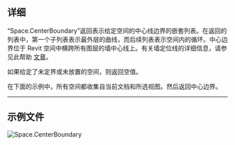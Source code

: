 ## 详细
“Space.CenterBoundary”返回表示给定空间的中心线边界的嵌套列表。在返回的列表中，第一个子列表表示最外层的曲线，而后续列表表示空间内的循环。中心边界位于 Revit 空间中横跨所有图层的墙中心线上。有关墙定位线的详细信息，请参见此帮助 [文章](https://help.autodesk.com/view/RVT/2024/CHS/?guid=GUID-0BB62832-36DD-4E06-A9D4-EE98CE0FCF89)。

如果给定了未定界或未放置的空间，则返回空值。

在下面的示例中，所有空间都收集自当前文档和所选视图。然后返回中心边界。
___
## 示例文件

![Space.CenterBoundary](./Revit.Elements.Space.CenterBoundary_img.jpg)
